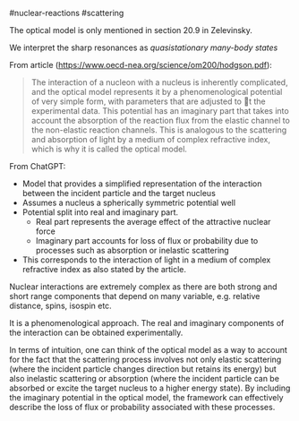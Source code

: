 #nuclear-reactions #scattering 

The optical model is only mentioned in section 20.9 in Zelevinsky.

We interpret the sharp resonances as *quasistationary many-body states*

From article (https://www.oecd-nea.org/science/om200/hodgson.pdf): 
>The interaction of a nucleon with a nucleus is inherently complicated, and the optical model represents it by a phenomenological potential of very simple form, with parameters that are adjusted to t the experimental data. This potential has an imaginary part that takes into account the absorption of the reaction flux from the elastic channel to the non-elastic reaction channels. This is analogous to the scattering and absorption of light by a medium of complex refractive index, which is why it is called the optical model.

From ChatGPT:
- Model that provides a simplified representation of the interaction between the incident particle and the target nucleus
- Assumes a nucleus a spherically symmetric potential well
- Potential split into real and imaginary part.
	- Real part represents the average effect of the attractive nuclear force
	- Imaginary part accounts for loss of flux or probability due to processes such as absorption or inelastic scattering
- This corresponds to the interaction of light in a medium of complex refractive index as also stated by the article.

Nuclear interactions are extremely complex as there are both strong and short range components that depend on many variable, e.g. relative distance, spins, isospin etc.

It is a phenomenological approach. The real and imaginary components of the interaction can be obtained experimentally.

In terms of intuition, one can think of the optical model as a way to account for the fact that the scattering process involves not only elastic scattering (where the incident particle changes direction but retains its energy) but also inelastic scattering or absorption (where the incident particle can be absorbed or excite the target nucleus to a higher energy state). By including the imaginary potential in the optical model, the framework can effectively describe the loss of flux or probability associated with these processes.